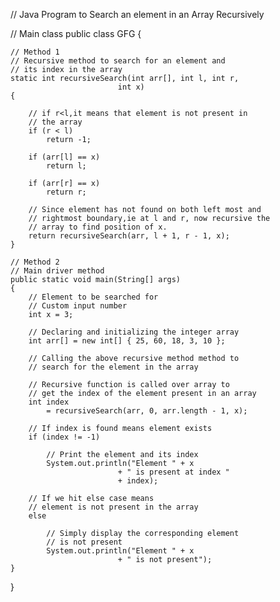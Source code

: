 // Java Program to Search an element in an Array Recursively

// Main class
public class GFG {

	// Method 1
	// Recursive method to search for an element and
	// its index in the array
	static int recursiveSearch(int arr[], int l, int r,
							int x)
	{

		// if r<l,it means that element is not present in
		// the array
		if (r < l)
			return -1;

		if (arr[l] == x)
			return l;

		if (arr[r] == x)
			return r;

		// Since element has not found on both left most and
		// rightmost boundary,ie at l and r, now recursive the
		// array to find position of x.
		return recursiveSearch(arr, l + 1, r - 1, x);
	}

	// Method 2
	// Main driver method
	public static void main(String[] args)
	{
		// Element to be searched for
		// Custom input number
		int x = 3;

		// Declaring and initializing the integer array
		int arr[] = new int[] { 25, 60, 18, 3, 10 };

		// Calling the above recursive method method to
		// search for the element in the array

		// Recursive function is called over array to
		// get the index of the element present in an array
		int index
			= recursiveSearch(arr, 0, arr.length - 1, x);

		// If index is found means element exists
		if (index != -1)

			// Print the element and its index
			System.out.println("Element " + x
							+ " is present at index "
							+ index);

		// If we hit else case means
		// element is not present in the array
		else

			// Simply display the corresponding element
			// is not present
			System.out.println("Element " + x
							+ " is not present");
	}
}
